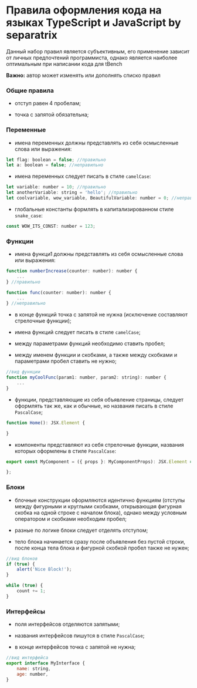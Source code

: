 # Правила оформления кода на языках TypeScript и JavaScript by separatrix

Данный набор правил является субъективным, его применение зависит от личных предпочтений программиста, однако является наиболее оптимальным при написании кода для tBench

**Важно:** автор может изменять или дополнять списко правил

### Общие правила

- отступ равен 4 пробелам;

- точка с запятой обязательна;

### Переменные

- имена переменных должны представлять из себя осмысленные слова или выражения:

```javascript
let flag: boolean = false; //правильно
let a: boolean = false; //неправильно
```

- имена переменных следует писать в стиле `camelCase`:

```javascript
let variable: number = 10; //правильно
let anotherVariable: string = 'hello'; //правильно
let coolvariable, wow_variable, BeautifulVariable: number = 0; //неправильно
```

- глобальные константы формлять в капитализированном стиле `snake_case`:

```javascript
const WOW_ITS_CONST: number = 123;
```

### Функции

- имена функци1 должны представлять из себя осмысленные слова или выражения:

```javascript
function numberIncrease(counter: number): number {
	...
} //правильно

function func(counter: number): number {
	...
} //неправильно
```

- в конце функций точка с запятой не нужна (исключение составляют стрелочные функции);

- имена функций следует писать в стиле `camelCase`;

- между параметрами функций необходимо ставить пробел;

- между именем функции и скобками, а также между скобками и параметрами пробел ставить не нужно;

```javascript
//вид функции
function myCoolFunc(param1: number, param2: string): number {
	...
}
```

- функции, представляющие из себя объявление страницы, следует оформлять так же, как и обычные, но
названия писать в стиле `PascalCase`;

```javascript
function Home(): JSX.Element {

}
```

- компоненты представляют из себя стрелочные функции, названия которых оформлены в стиле `PascalCase`:

```javascript
export const MyComponent = ({ props }: MyComponentProps): JSX.Element => {

};
```

### Блоки

- блочные конструкции оформляются идентично функциям (отступы между фигурными и круглыми скобками, открывающая фигурная скобка
на одной строке с началом блока), однако между условным оператором и скобками необходим пробел;

- разные по логике блоки следует отделять отступом;

- тело блока начинается сразу после объявления без пустой строки, после конца тела блока и фигурной скобкой пробел также не нужен;

```javascript
//вид блоков
if (true) {
	alert('Nice Block!');
}

while (true) {
	count += 1;
}
```

### Интерфейсы

- поля интерфейсов отделяются запятыми;

- названия интерфейсов пишутся в стиле `PascalCase`;

- в конце интерфейсов точка с запятой не нужна;

```javascript
//вид интерфейса
export interface MyInterface {
    name: string,
	age: number,
}
```
